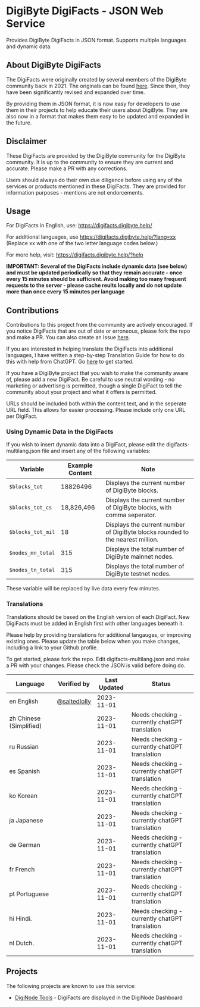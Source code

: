 # DigiByte DigiFacts - JSON Web Service
Provides DigiByte DigiFacts in JSON format. Supports multiple languages and dynamic data.

## About DigiByte DigiFacts

The DigiFacts were originally created by several members of the DigiByte community back in 2021. The originals can be found [here](https://github.com/DigiByte-Core/DigiFacts). Since then, they have been significantly revised and expanded over time.

By providing them in JSON format, it is now easy for developers to use them in their projects to help educate their users about DigiByte. They are also now in a format that makes them easy to be updated and expanded in the future.

## Disclaimer

These DigiFacts are provided by the DigiByte community for the DigiByte community. It is up to the community to ensure they are current and accurate. Please make a PR with any corrections.

Users should always do their own due diligence before using any of the services or products mentioned in these DigiFacts. They are provided for information purposes - mentions are not endorcements.

## Usage

For DigiFacts in English, use: https://digifacts.digibyte.help/

For additional languages, use https://digifacts.digibyte.help/?lang=xx (Replace xx with one of the two letter language codes below.)

For more help, visit: https://digifacts.digibyte.help/?help

**IMPORTANT: Several of the DigiFacts include dynamic data (see below) and must be updated periodically so that they remain accurate - once every 15 minutes should be sufficient. Avoid making too many frequent requests to the server - please cache reults locally and do not update more than once every 15 minutes per language**

## Contributions

Contributions to this project from the community are actively encouraged. If you notice DigiFacts that are out of date or erroneous, please fork the repo and make a PR. You can also create an Issue [here](https://github.com/saltedlolly/DigiByte-DigiFacts-JSON/issues). 

If you are interested in helping translate the DigiFacts into additional languages, I have written a step-by-step Translation Guide for how to do this with help from ChatGPT. Go [here](translation-guide.md) to get started.

If you have a DigiByte project that you wish to make the community aware of, please add a new DigiFact. Be careful to use neutral wording - no marketing or advertisng is permitted, though a single DigiFact to tell the community about your project and what it offers is permitted.

URLs should be included both within the content text, and in the seperate URL field. This allows for easier processing. Please include only one URL per DigiFact.

### Using Dynamic Data in the DigiFacts

If you wish to insert dynamic data into a DigiFact, please edit the digifacts-multilang.json file and insert any of the following variables:

| Variable               | Example Content | Note                                                |
|------------------------|-----------------|-----------------------------------------------------|
| ```$blocks_tot```      | 18826496        | Displays the current number of DigiByte blocks.  |
| ```$blocks_tot_cs```   | 18,826,496      | Displays the current number of DigiByte blocks, with comma seperator. | 
| ```$blocks_tot_mil```  | 18              | Displays the current number of DigiByte blocks rounded to the nearest million. |
| ```$nodes_mn_total```  | 315             | Displays the total number of DigiByte mainnet nodes. |
| ```$nodes_tn_total```  | 315             | Displays the total number of DigiByte testnet nodes. |

These variable will be replaced by live data every few minutes.

### Translations

Translations should be based on the English version of each DigiFact. New DigiFacts must be added in English first with other languages beneath it.

Please help by providing translations for additional langauges, or improving existing ones. Please update the table below when you make changes, including a link to your Github profile.

To get started, please fork the repo. Edit digifacts-multilang.json and make a PR with your changes. Please check the JSON is valid before doing do.

| Language                 | Verified by                                      | Last Updated | Status                                              |
|--------------------------|--------------------------------------------------|--------------|-----------------------------------------------------|
| en English               | [@saltedlolly](https://github.com/saltedlolly)   | 2023-11-01   |                                                     |
| zh Chinese (Simplified)  |                                                  | 2023-11-01   | Needs checking - currently chatGPT translation      | 
| ru Russian               |                                                  | 2023-11-01   | Needs checking - currently chatGPT translation      | 
| es Spanish               |                                                  | 2023-11-01   | Needs checking - currently chatGPT translation      | 
| ko Korean                |                                                  | 2023-11-01   | Needs checking - currently chatGPT translation      | 
| ja Japanese              |                                                  | 2023-11-01   | Needs checking - currently chatGPT translation      | 
| de German                |                                                  | 2023-11-01   | Needs checking - currently chatGPT translation      | 
| fr French                |                                                  | 2023-11-01   | Needs checking - currently chatGPT translation      | 
| pt Portuguese            |                                                  | 2023-11-01   | Needs checking - currently chatGPT translation      | 
| hi Hindi.                |                                                  | 2023-11-01   | Needs checking - currently chatGPT translation      | 
| nl Dutch.                |                                                  | 2023-11-01   | Needs checking - currently chatGPT translation      | 

## Projects

The following projects are known to use this service:

- [DigiNode Tools](https://github.com/saltedlolly/diginode-tools) - DigiFacts are displayed in the DigiNode Dashboard

